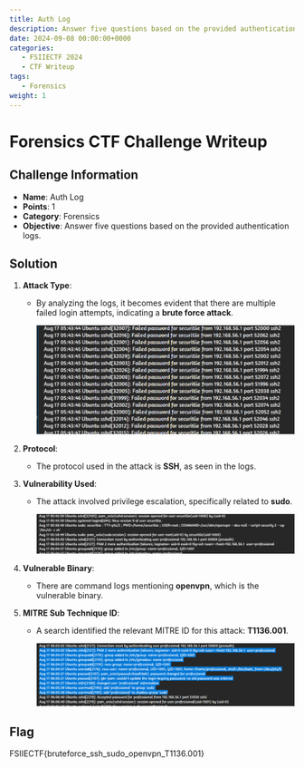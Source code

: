 ```yaml
---
title: Auth Log
description: Answer five questions based on the provided authentication logs.
date: 2024-09-08 00:00:00+0000
categories:
   - FSIIECTF 2024
   - CTF Writeup
tags:
   - Forensics
weight: 1     
---
```

# Forensics CTF Challenge Writeup

## Challenge Information
- **Name**: Auth Log
- **Points**: 1
- **Category**: Forensics
- **Objective**: Answer five questions based on the provided authentication logs.

## Solution
1. **Attack Type**:
   - By analyzing the logs, it becomes evident that there are multiple failed login attempts, indicating a **brute force attack**.


      ![Brute Force Attack](<brute force login.png>)

2. **Protocol**:
   - The protocol used in the attack is **SSH**, as seen in the logs.

3. **Vulnerability Used**:
   - The attack involved privilege escalation, specifically related to **sudo**.



      ![Sudo](sudo.png)

4. **Vulnerable Binary**:
   - There are command logs mentioning **openvpn**, which is the vulnerable binary.

5. **MITRE Sub Technique ID**:
   - A search identified the relevant MITRE ID for this attack: **T1136.001**.


      ![Persistence](persistence.png)

## Flag
FSIIECTF{bruteforce_ssh_sudo_openvpn_T1136.001}
